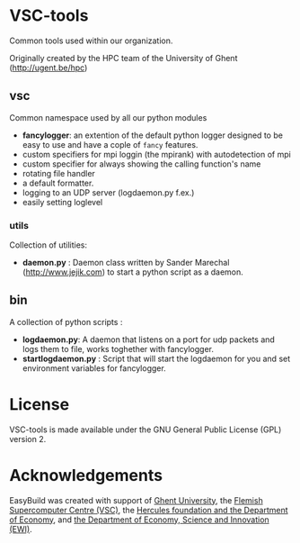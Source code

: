 # VSC-tools

Common tools used within our organization.

Originally created by the HPC team of the University of Ghent (http://ugent.be/hpc)

## vsc
Common namespace used by all our python modules

- __fancylogger__: an extention of the default python logger designed to be easy to use and have a
cople of `fancy` features.
 - custom specifiers for mpi loggin (the mpirank) with autodetection of mpi
 - custom specifier for always showing the calling function's name
 - rotating file handler
 - a default formatter.
 - logging to an UDP server (logdaemon.py f.ex.)
 - easily setting loglevel

### utils
Collection of utilities:
- __daemon.py__ : Daemon class written by Sander Marechal (http://www.jejik.com) to start a python script as a daemon.

## bin
A collection of python scripts :
- __logdaemon.py__: A daemon that listens on a port for udp packets and logs them to file, works toghether with fancylogger.
- __startlogdaemon.py__ : Script that will start the logdaemon for  you and set environment variables for fancylogger.

# License
VSC-tools is made available under the GNU General Public License (GPL) version 2.

# Acknowledgements
EasyBuild was created with support of [Ghent University](http://www.ugent.be/en),
the [Flemish Supercomputer Centre (VSC)](https://vscentrum.be/nl/en),
the [Hercules foundation and the Department of Economy](http://www.herculesstichting.be/in_English),
and [the Department of Economy, Science and Innovation (EWI)](http://www.ewi-vlaanderen.be/en).

